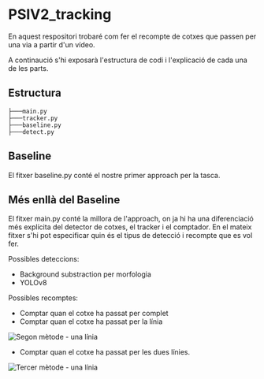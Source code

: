 # PSIV2_tracking
En aquest respositori trobaré com fer el recompte de cotxes que passen per una via a partir d'un vídeo.

A continaució s'hi exposarà l'estructura de codi i l'explicació de cada una de les parts.

## Estructura
```
├───main.py
├───tracker.py
├───baseline.py
├───detect.py
```

## Baseline

El fitxer baseline.py conté el nostre primer approach per la tasca.

## Més enllà del Baseline

El fitxer main.py conté la millora de l'approach, on ja hi ha una diferenciació més explícita del detector de cotxes, el tracker i el comptador. En el mateix fitxer s'hi pot especificar quin és el tipus de detecció i recompte que es vol fer.

Possibles deteccions:
- Background substraction per morfologia
- YOLOv8

Possibles recomptes:
- Comptar quan el cotxe ha passat per complet
- Comptar quan el cotxe ha passat per la línia

![Segon mètode - una línia](https://imgur.com/nfb5V7Y)

- Comptar quan el cotxe ha passat per les dues línies.

![Tercer mètode - una línia](https://imgur.com/vggqwnw)



